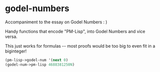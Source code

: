 # godel-numbers 

Accompaniment to the essay on Godel Numbers : ) 

Handy functions that encode "PM-Lisp", into Godel Numbers and vice versa. 

This just works for formulas -- most proofs would be too big to even fit in a biginteger! 

```clojure
(pm-lisp->godel-num '(next 0)
(godel-num->pm-lisp 4688381250N)
```
